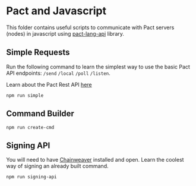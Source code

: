 # Pact and Javascript

This folder contains useful scripts to communicate with Pact servers (nodes) in javascript using [pact-lang-api](https://github.com/kadena-io/pact-lang-api) library.

## Simple Requests
Run the following command to learn the simplest way to use the basic Pact API endpoints: `/send` `/local` `/poll` `/listen`.

Learn about the Pact Rest API [here](https://pact-language.readthedocs.io/en/latest/pact-reference.html#rest-api)
```
npm run simple
```
## Command Builder

```
npm run create-cmd
```
## Signing API
You will need to have [Chainweaver](https://www.kadena.io/chainweaver) installed and open. Learn the coolest way of signing an already built command.
```
npm run signing-api
```
